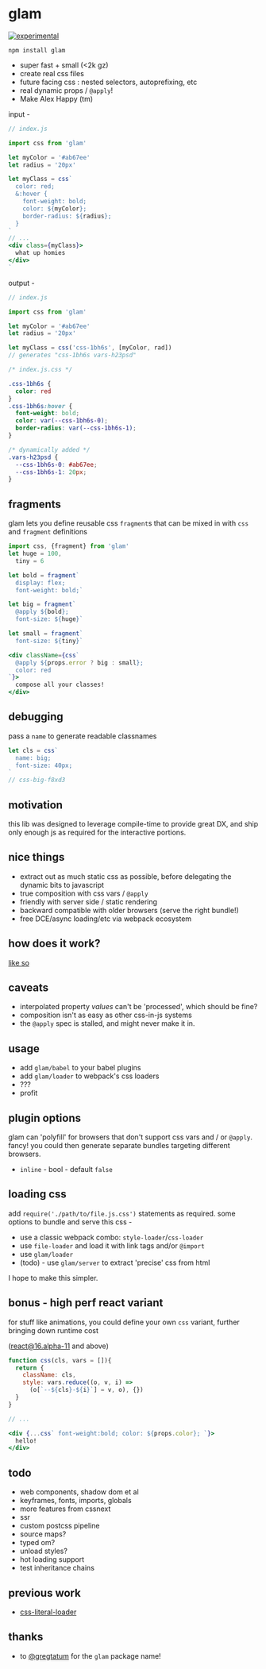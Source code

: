 # glam

[![experimental](http://badges.github.io/stability-badges/dist/experimental.svg)](http://github.com/badges/stability-badges)

`npm install glam`

- super fast + small (<2k gz)
- create real css files
- future facing css : nested selectors, autoprefixing, etc 
- real dynamic props / `@apply`!
- Make Alex Happy (tm)

input -
```jsx
// index.js

import css from 'glam'

let myColor = '#ab67ee'
let radius = '20px'

let myClass = css`
  color: red;
  &:hover {
    font-weight: bold;
    color: ${myColor};
    border-radius: ${radius};
  }
`
// ...
<div class={myClass}>
  what up homies
</div>
`

```

output -   
```jsx
// index.js

import css from 'glam'

let myColor = '#ab67ee'
let radius = '20px'

let myClass = css('css-1bh6s', [myColor, rad]) 
// generates "css-1bh6s vars-h23psd"
```

```css
/* index.js.css */

.css-1bh6s {
  color: red
}
.css-1bh6s:hover {
  font-weight: bold;
  color: var(--css-1bh6s-0);
  border-radius: var(--css-1bh6s-1);
}
```

```css
/* dynamically added */
.vars-h23psd {
  --css-1bh6s-0: #ab67ee;
  --css-1bh6s-1: 20px;
}

```

fragments
---

glam lets you define reusable css `fragment`s that can be 
mixed in with `css` and `fragment` definitions

```jsx
import css, {fragment} from 'glam'
let huge = 100, 
  tiny = 6

let bold = fragment` 
  display: flex; 
  font-weight: bold;` 

let big = fragment` 
  @apply ${bold}; 
  font-size: ${huge}`

let small = fragment` 
  font-size: ${tiny}`

<div className={css` 
  @apply ${props.error ? big : small}; 
  color: red 
`}>
  compose all your classes!
</div>

```

debugging 
---

pass a `name` to generate readable classnames

```jsx
let cls = css`
  name: big;
  font-size: 40px;
`
// css-big-f8xd3
```

motivation
---

this lib was designed to leverage compile-time to provide great DX, 
and ship only enough js as required for the interactive portions. 


nice things
---

- extract out as much static css as possible, before delegating the dynamic bits to javascript 
- true composition with css vars / `@apply`
- friendly with server side / static rendering 
- backward compatible with older browsers (serve the right bundle!)
- free DCE/async loading/etc via webpack ecosystem 

how does it work?
---

[like so](https://gist.github.com/threepointone/0ef30b196682a69327c407124f33d69a)


caveats
---

- interpolated property *values* can't be 'processed', which should be fine?
- composition isn't as easy as other css-in-js systems
- the `@apply` spec is stalled, and might never make it in. 

usage
---

- add `glam/babel` to your babel plugins 
- add `glam/loader` to webpack's css loaders
- ???
- profit


plugin options
---

glam can 'polyfill' for browsers that don't support css vars and / or `@apply`. 
fancy! you could then generate separate bundles targeting different browsers.

- `inline` - bool - default `false`


loading css 
---

add `require('./path/to/file.js.css')` statements as required. 
some options to bundle and serve this css - 

- use a classic webpack combo: `style-loader`/`css-loader`
- use `file-loader` and load it with link tags and/or `@import`
- use `glam/loader`
- (todo) - use `glam/server` to extract 'precise' css from html 

I hope to make this simpler.


bonus - high perf react variant
---

for stuff like animations, you could define your own `css` variant, 
further bringing down runtime cost 

(react@16.alpha-11 and above)

```jsx
function css(cls, vars = []){
  return {
    className: cls,
    style: vars.reduce((o, v, i) => 
      (o[`--${cls}-${i}`] = v, o), {})
  }
}

// ...

<div {...css` font-weight:bold; color: ${props.color}; `}>
  hello!
</div>

```


todo
---
- web components, shadow dom et al
- keyframes, fonts, imports, globals
- more features from cssnext
- ssr
- custom postcss pipeline
- source maps?
- typed om?
- unload styles?
- hot loading support 
- test inheritance chains 

previous work
---

- [css-literal-loader](https://github.com/4Catalyzer/css-literal-loader)


thanks
---

- to [@gregtatum](https://github.com/gregtatum) for the `glam` package name!

